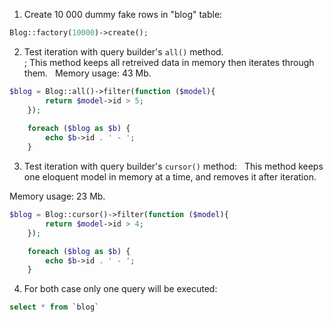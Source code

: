 1. Create 10 000 dummy fake rows in "blog" table:

 ```php  
 Blog::factory(10000)->create();
```

2. Test iteration with query builder's ```all()``` method.<br/>;
   This method keeps all retreived data in memory then iterates through them.
&nbsp;
Memory usage: 43 Mb.

```php 
$blog = Blog::all()->filter(function ($model){
        return $model->id > 5;
    });
    
    foreach ($blog as $b) {
        echo $b->id . ' - ';
    }
```


3. Test iteration with query builder's ```cursor()``` method: &nbsp;
   This method keeps one eloquent model in memory at a time, and removes it after iteration. &nbsp;

Memory usage: 23 Mb.

```php 
$blog = Blog::cursor()->filter(function ($model){
        return $model->id > 4;
    });

    foreach ($blog as $b) {
        echo $b->id . ' - ';
    }
```

4. For both case only one query will be executed:

```sql 
select * from `blog`
```
